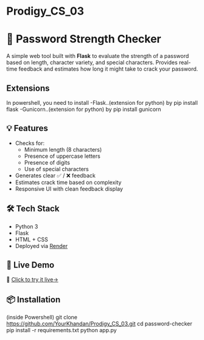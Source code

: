 # Prodigy_CS_03
# 🔐 Password Strength Checker

A simple web tool built with **Flask** to evaluate the strength of a password based on length, character variety, and special characters. Provides real-time feedback and estimates how long it might take to crack your password.
## Extensions
In powershell, you need to install 
-Flask..(extension for python) by pip install flask
-Gunicorn..(extension for python) by pip install gunicorn
## 💡 Features

- Checks for:
  - Minimum length (8 characters)
  - Presence of uppercase letters
  - Presence of digits
  - Use of special characters
- Generates clear ✅ / ❌ feedback
- Estimates crack time based on complexity
- Responsive UI with clean feedback display

## 🛠️ Tech Stack

- Python 3
- Flask
- HTML + CSS 
- Deployed via [Render](https://render.com)

## 🚀 Live Demo

🔗 [Click to try it live->](https://password-checker-3-b17c.onrender.com/)

## 📦 Installation

(inside Powershell)
git clone https://github.com/YourKhandan/Prodigy_CS_03.git
cd password-checker
pip install -r requirements.txt
python app.py


